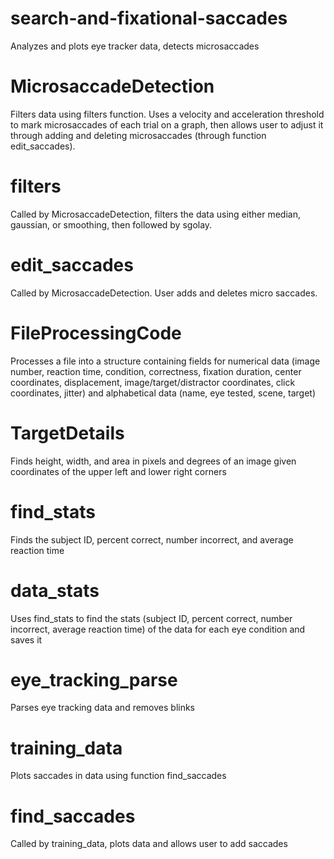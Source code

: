 # search-and-fixational-saccades
Analyzes and plots eye tracker data, detects microsaccades


# MicrosaccadeDetection
Filters data using filters function. Uses a velocity and acceleration threshold to mark microsaccades of each trial on a graph, then allows user to adjust it through adding and deleting microsaccades (through function edit_saccades). 

# filters
Called by MicrosaccadeDetection, filters the data using either median, gaussian, or smoothing, then followed by sgolay.

# edit_saccades
Called by MicrosaccadeDetection. User adds and deletes micro saccades.

# FileProcessingCode
Processes a file into a structure containing fields for numerical data (image number, reaction time, condition, correctness, fixation duration, center coordinates, displacement, image/target/distractor coordinates, click coordinates, jitter) and alphabetical data (name, eye tested, scene, target)

# TargetDetails
Finds height, width, and area in pixels and degrees of an image given coordinates of the upper left and lower right corners

# find_stats
Finds the subject ID, percent correct, number incorrect, and average reaction time

# data_stats
Uses find_stats to find the stats (subject ID, percent correct, number incorrect, average reaction time) of the data for each eye condition and saves it

# eye_tracking_parse
Parses eye tracking data and removes blinks

# training_data
Plots saccades in data using function find_saccades

# find_saccades 
Called by training_data, plots data and allows user to add saccades

